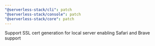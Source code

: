 ```yaml
---
"@serverless-stack/cli": patch
"@serverless-stack/console": patch
"@serverless-stack/core": patch
---
```


Support SSL cert generation for local server enabling Safari and Brave support
